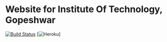 Website for Institute Of Technology, Gopeshwar
========
[![Build Status](https://semaphoreci.com/api/v1/prajjwaldimri/itgwebsite/branches/master/badge.svg)](https://semaphoreci.com/prajjwaldimri/itgwebsite)
[![Heroku](http://heroku-badge.herokuapp.com/?app=itgwebsite&style=flat)]
